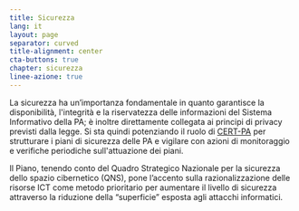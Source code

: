 ```yaml
---
title: Sicurezza
lang: it
layout: page
separator: curved
title-alignment: center
cta-buttons: true
chapter: sicurezza
linee-azione: true
---
```

La sicurezza ha un’importanza fondamentale in quanto garantisce la disponibilità, l'integrità e la riservatezza delle informazioni del Sistema Informativo della PA; è inoltre direttamente collegata ai principi di privacy previsti dalla legge. Si sta quindi potenziando il ruolo di [CERT-PA](https://www.cert-pa.it/) per strutturare i piani di sicurezza delle PA e vigilare con azioni di monitoraggio e verifiche periodiche sull'attuazione dei piani.

Il Piano, tenendo conto del Quadro Strategico Nazionale per la sicurezza dello spazio cibernetico (QNS), pone l’accento sulla razionalizzazione delle risorse ICT come metodo prioritario per aumentare il livello di sicurezza attraverso la riduzione della “superficie” esposta agli attacchi informatici.
